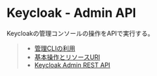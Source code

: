 # Keycloak - Admin API

Keycloakの管理コンソールの操作をAPIで実行する。

> - [管理CLIの利用](https://keycloak-documentation.openstandia.jp/master/ja_JP/server_admin/#%E7%AE%A1%E7%90%86cli%E3%81%AE%E5%88%A9%E7%94%A8)
> - [基本操作とリソースURI](https://keycloak-documentation.openstandia.jp/master/ja_JP/server_admin/#%E5%9F%BA%E6%9C%AC%E6%93%8D%E4%BD%9C%E3%81%A8%E3%83%AA%E3%82%BD%E3%83%BC%E3%82%B9uri)
> - [Keycloak Admin REST API](https://www.keycloak.org/docs-api/12.0/rest-api/)
